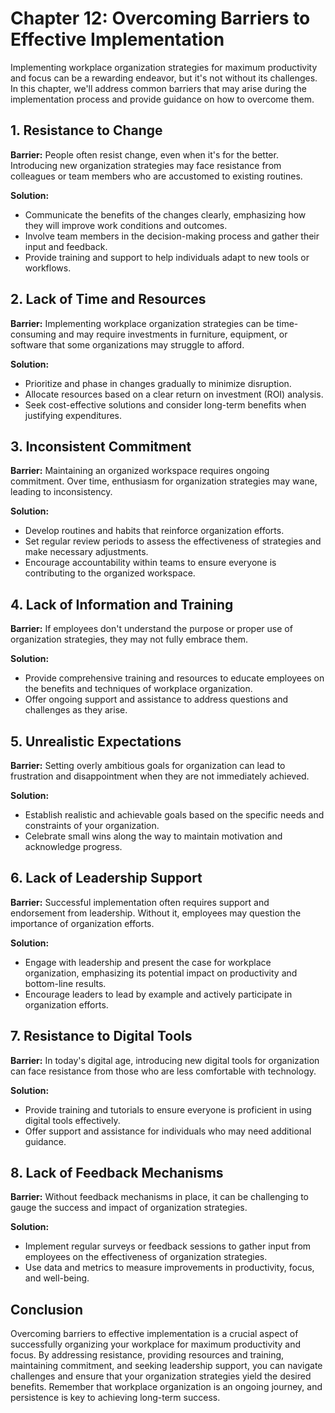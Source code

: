 Chapter 12: Overcoming Barriers to Effective Implementation
===========================================================

Implementing workplace organization strategies for maximum productivity and focus can be a rewarding endeavor, but it's not without its challenges. In this chapter, we'll address common barriers that may arise during the implementation process and provide guidance on how to overcome them.

**1. Resistance to Change**
---------------------------

**Barrier:** People often resist change, even when it's for the better. Introducing new organization strategies may face resistance from colleagues or team members who are accustomed to existing routines.

**Solution:**

* Communicate the benefits of the changes clearly, emphasizing how they will improve work conditions and outcomes.
* Involve team members in the decision-making process and gather their input and feedback.
* Provide training and support to help individuals adapt to new tools or workflows.

**2. Lack of Time and Resources**
---------------------------------

**Barrier:** Implementing workplace organization strategies can be time-consuming and may require investments in furniture, equipment, or software that some organizations may struggle to afford.

**Solution:**

* Prioritize and phase in changes gradually to minimize disruption.
* Allocate resources based on a clear return on investment (ROI) analysis.
* Seek cost-effective solutions and consider long-term benefits when justifying expenditures.

**3. Inconsistent Commitment**
------------------------------

**Barrier:** Maintaining an organized workspace requires ongoing commitment. Over time, enthusiasm for organization strategies may wane, leading to inconsistency.

**Solution:**

* Develop routines and habits that reinforce organization efforts.
* Set regular review periods to assess the effectiveness of strategies and make necessary adjustments.
* Encourage accountability within teams to ensure everyone is contributing to the organized workspace.

**4. Lack of Information and Training**
---------------------------------------

**Barrier:** If employees don't understand the purpose or proper use of organization strategies, they may not fully embrace them.

**Solution:**

* Provide comprehensive training and resources to educate employees on the benefits and techniques of workplace organization.
* Offer ongoing support and assistance to address questions and challenges as they arise.

**5. Unrealistic Expectations**
-------------------------------

**Barrier:** Setting overly ambitious goals for organization can lead to frustration and disappointment when they are not immediately achieved.

**Solution:**

* Establish realistic and achievable goals based on the specific needs and constraints of your organization.
* Celebrate small wins along the way to maintain motivation and acknowledge progress.

**6. Lack of Leadership Support**
---------------------------------

**Barrier:** Successful implementation often requires support and endorsement from leadership. Without it, employees may question the importance of organization efforts.

**Solution:**

* Engage with leadership and present the case for workplace organization, emphasizing its potential impact on productivity and bottom-line results.
* Encourage leaders to lead by example and actively participate in organization efforts.

**7. Resistance to Digital Tools**
----------------------------------

**Barrier:** In today's digital age, introducing new digital tools for organization can face resistance from those who are less comfortable with technology.

**Solution:**

* Provide training and tutorials to ensure everyone is proficient in using digital tools effectively.
* Offer support and assistance for individuals who may need additional guidance.

**8. Lack of Feedback Mechanisms**
----------------------------------

**Barrier:** Without feedback mechanisms in place, it can be challenging to gauge the success and impact of organization strategies.

**Solution:**

* Implement regular surveys or feedback sessions to gather input from employees on the effectiveness of organization strategies.
* Use data and metrics to measure improvements in productivity, focus, and well-being.

**Conclusion**
--------------

Overcoming barriers to effective implementation is a crucial aspect of successfully organizing your workplace for maximum productivity and focus. By addressing resistance, providing resources and training, maintaining commitment, and seeking leadership support, you can navigate challenges and ensure that your organization strategies yield the desired benefits. Remember that workplace organization is an ongoing journey, and persistence is key to achieving long-term success.

